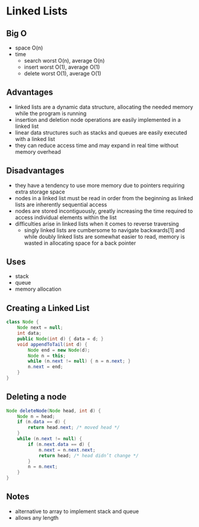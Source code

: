 # Linked Lists

## Big O

* space O(n)
* time
  * search worst O(n), average O(n)
  * insert worst O(1), average O(1)
  * delete worst O(1), average O(1)

## Advantages

* linked lists are a dynamic data structure, allocating the needed memory while the program is running
* insertion and deletion node operations are easily implemented in a linked list
* linear data structures such as stacks and queues are easily executed with a linked list
* they can reduce access time and may expand in real time without memory overhead

## Disadvantages

* they have a tendency to use more memory due to pointers requiring extra storage space
* nodes in a linked list must be read in order from the beginning as linked lists are inherently sequential access
* nodes are stored incontiguously, greatly increasing the time required to access individual elements within the list
* difficulties arise in linked lists when it comes to reverse traversing
  * singly linked lists are cumbersome to navigate backwards[1] and while doubly linked lists are somewhat easier to read, memory is wasted in allocating space for a back pointer

## Uses

* stack
* queue
* memory allocation

## Creating a Linked List

```java
class Node {
    Node next = null;
    int data;
    public Node(int d) { data = d; }
    void appendToTail(int d) {
        Node end = new Node(d);
        Node n = this;
        while (n.next != null) { n = n.next; }
        n.next = end;
    }
}
```

## Deleting a node

```java
Node deleteNode(Node head, int d) {
    Node n = head;
    if (n.data == d) {
        return head.next; /* moved head */
    }
    while (n.next != null) {
        if (n.next.data == d) {
            n.next = n.next.next;
            return head; /* head didn’t change */
        }
        n = n.next;
    }
}
```

## Notes

* alternative to array to implement stack and queue
* allows any length
